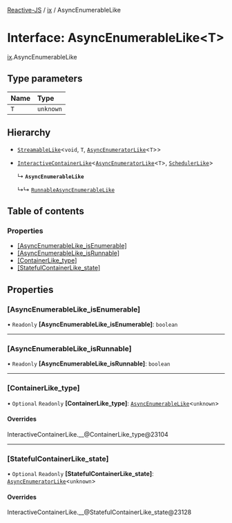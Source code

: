 [Reactive-JS](../README.md) / [ix](../modules/ix.md) / AsyncEnumerableLike

# Interface: AsyncEnumerableLike<T\>

[ix](../modules/ix.md).AsyncEnumerableLike

## Type parameters

| Name | Type |
| :------ | :------ |
| `T` | `unknown` |

## Hierarchy

- [`StreamableLike`](streaming.StreamableLike.md)<`void`, `T`, [`AsyncEnumeratorLike`](ix.AsyncEnumeratorLike.md)<`T`\>\>

- [`InteractiveContainerLike`](ix.InteractiveContainerLike.md)<[`AsyncEnumeratorLike`](ix.AsyncEnumeratorLike.md)<`T`\>, [`SchedulerLike`](scheduling.SchedulerLike.md)\>

  ↳ **`AsyncEnumerableLike`**

  ↳↳ [`RunnableAsyncEnumerableLike`](ix.RunnableAsyncEnumerableLike.md)

## Table of contents

### Properties

- [[AsyncEnumerableLike\_isEnumerable]](ix.AsyncEnumerableLike.md#[asyncenumerablelike_isenumerable])
- [[AsyncEnumerableLike\_isRunnable]](ix.AsyncEnumerableLike.md#[asyncenumerablelike_isrunnable])
- [[ContainerLike\_type]](ix.AsyncEnumerableLike.md#[containerlike_type])
- [[StatefulContainerLike\_state]](ix.AsyncEnumerableLike.md#[statefulcontainerlike_state])

## Properties

### [AsyncEnumerableLike\_isEnumerable]

• `Readonly` **[AsyncEnumerableLike\_isEnumerable]**: `boolean`

___

### [AsyncEnumerableLike\_isRunnable]

• `Readonly` **[AsyncEnumerableLike\_isRunnable]**: `boolean`

___

### [ContainerLike\_type]

• `Optional` `Readonly` **[ContainerLike\_type]**: [`AsyncEnumerableLike`](ix.AsyncEnumerableLike.md)<`unknown`\>

#### Overrides

InteractiveContainerLike.\_\_@ContainerLike\_type@23104

___

### [StatefulContainerLike\_state]

• `Optional` `Readonly` **[StatefulContainerLike\_state]**: [`AsyncEnumeratorLike`](ix.AsyncEnumeratorLike.md)<`unknown`\>

#### Overrides

InteractiveContainerLike.\_\_@StatefulContainerLike\_state@23128
